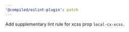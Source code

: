 ```yaml
---
'@compiled/eslint-plugin': patch
---
```


Add supplementary lint rule for xcss prop `local-cx-xcss`.
